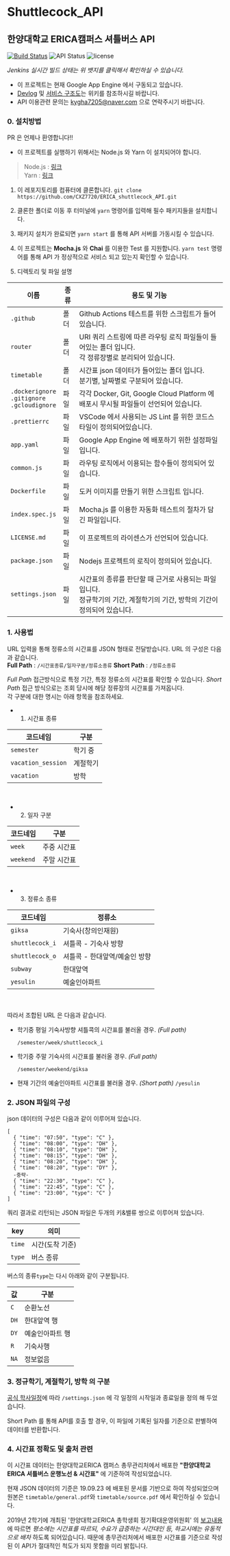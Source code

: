 # Shuttlecock_API
## 한양대학교 ERICA캠퍼스 셔틀버스 API

[![Build Status](http://server.jaram.net:5903/buildStatus/icon?job=shuttlecock-api)](http://server.jaram.net:5903/job/shuttlecock-api/) ![API Status](https://img.shields.io/website?down_color=lightgrey&down_message=offline&up_color=blue&up_message=online&url=https%3A%2F%2Fhyu-shuttlebus.appspot.com%2Fsubway) ![license](https://img.shields.io/badge/license-GPL3.0-important)

*Jenkins 실시간 빌드 상태는 위 뱃지를 클릭해서 확인하실 수 있습니다.*

* 이 프로젝트는 현재 Google App Engine 에서 구동되고 있습니다.
* [Devlog](https://github.com/CXZ7720/shuttlecock_API/wiki/devlog) 및 [서비스 구조도](https://github.com/CXZ7720/shuttlecock_API/wiki/Service_Diagram)는 위키를 참조하시길 바랍니다.
* API 이용관련 문의는 kygha7205@naver.com 으로 연락주시기 바랍니다.

### 0. 설치방법
PR 은 언제나 환영합니다!!
* 이 프로젝트를 실행하기 위해서는 Node.js 와 Yarn 이 설치되어야 합니다.
> Node.js : [링크](https://nodejs.org/en/download/) <br>
> Yarn : [링크](https://yarnpkg.com/en/docs/install)

1. 이 레포지토리를 컴퓨터에 클론합니다.
`git clone https://github.com/CXZ7720/ERICA_shuttlecock_API.git`

2. 클론한 폴더로 이동 후 터미널에 `yarn` 명령어를 입력해 필수 패키지들을 설치합니다.

3. 패키지 설치가 완료되면 `yarn start` 를 통해 API 서버를 가동시킬 수 있습니다.

4. 이 프로젝트는 **Mocha.js** 와 **Chai** 를 이용한 Test 를 지원합니다. `yarn test` 명령어를 통해 API 가 정상적으로 서비스 되고 있는지 확인할 수 있습니다.

5. 디렉토리 및 파일 설명

|이름|종류|용도 및 기능|
|---|---|---|
|`.github`|폴더|Github Actions 테스트를 위한 스크립트가 들어 있습니다.|
|`router`|폴더|URI 쿼리 스트링에 따른 라우팅 로직 파일들이 들어있는 폴더 입니다.<br>각 정류장별로 분리되어 있습니다.|
|`timetable`|폴더|시간표 json 데이터가 들어있는 폴더 입니다.<br> 분기별, 날짜별로 구분되어 있습니다.|
|`.dockerignore`<br>`.gitignore`<br>`.gcloudignore`|파일|각각 Docker, Git, Google Cloud Platform 에 배포시 무시될 파일들이 선언되어 있습니다.|
|`.prettierrc`|파일|VSCode 에서 사용되는 JS Lint 를 위한 코드스타일이 정의되어있습니다.|
|`app.yaml`|파일|Google App Engine 에 배포하기 위한 설정파일입니다.|
|`common.js`|파일|라우팅 로직에서 이용되는 함수들이 정의되어 있습니다.|
|`Dockerfile`|파일|도커 이미지를 만들기 위한 스크립트 입니다.|
|`index.spec.js`|파일|Mocha.js 를 이용한 자동화 테스트의 절차가 담긴 파일입니다.|
|`LICENSE.md`|파일|이 프로젝트의 라이센스가 선언되어 있습니다.|
|`package.json`|파일|Nodejs 프로젝트의 로직이 정의되어 있습니다.|
|`settings.json`|파일|시간표의 종류를 판단할 때 근거로 사용되는 파일입니다.<br>정규학기의 기간, 계절학기의 기간, 방학의 기간이 정의되어 있습니다.|


### 1. 사용법

URL 입력을 통해 정류소의 시간표를 JSON 형태로 전달받습니다.
URL 의 구성은 다음과 같습니다.<br>
**Full Path** : `/시간표종류/일자구분/정류소종류`
**Short Path** : `/정류소종류`

*Full Path* 접근방식으로 특정 기간, 특정 정류소의 시간표를 확인할 수 있습니다.
*Short Path* 접근 방식으로는 조회 당시에 해당 정류장의 시간표를 가져옵니다.
<br>
각 구분에 대한 명시는 아래 항목을 참조하세요.
<br>
* 1) 시간표 종류

|코드네임|구분|
|---|---|
|`semester`|학기 중|
|`vacation_session`|계절학기|
|`vacation`|방학|
<br>

* 2) 일자 구분

|코드네임|구분|
|---|---|
|`week`|주중 시간표|
|`weekend`|주말 시간표|
<br>

* 3) 정류소 종류

|코드네임|정류소|
|---|---|
|`giksa`|기숙사(창의인재원)|
|`shuttlecock_i`|셔틀콕 - 기숙사 방향|
|`shuttlecock_o`|셔틀콕 - 한대앞역/예술인 방향|
|`subway`|한대앞역|
|`yesulin`|예술인아파트|
<br>
<br>
따라서 조합된 URL 은 다음과 같습니다.

* 학기중 평일 기숙사방향 셔틀콕의 시간표를 불러올 경우. *(Full path)*<br>

  `/semester/week/shuttlecock_i`


* 학기중 주말 기숙사의 시간표를 불러올 경우. *(Full path)*<br>

  `/semester/weekend/giksa`<br>

* 현재 기간의 예술인아파트 시간표를 불러올 경우. *(Short path)*
`/yesulin`


### 2. JSON 파일의 구성

json 데이터의 구성은 다음과 같이 이루어져 있습니다.

```
[
  { "time": "07:50", "type": "C" },
  { "time": "08:00", "type": "DH" },
  { "time": "08:10", "type": "DH" },
  { "time": "08:15", "type": "DH" },
  { "time": "08:20", "type": "DH" },
  { "time": "08:20", "type": "DY" },
  -중략-
  { "time": "22:30", "type": "C" },
  { "time": "22:45", "type": "C" },
  { "time": "23:00", "type": "C" }
]

```
쿼리 결과로 리턴되는 JSON 파일은 두개의 키&밸류 쌍으로 이루어져 있습니다.

|key|의미|
|---|---|
|`time`|시간(도착 기준)|
|`type`|버스 종류|


버스의 종류`type`는 다시 아래와 같이 구분됩니다.

|값|구분|
|---|---|
|`C`|순환노선|
|`DH`|한대앞역 행|
|`DY`|예술인아파트 행|
|`R`|기숙사행|
|`NA`|정보없음|


### 3. 정규학기, 계절학기, 방학 의 구분
[공식 학사일정](https://www.hanyang.ac.kr/web/www/cal_academic)에 따라 `/settings.json` 에 각 일정의 시작일과 종료일을 정의 해 두었습니다.

Short Path 를 통해 API를 호출 할 경우, 이 파일에 기록된 일자를 기준으로 판별하여 데이터를 반환합니다.


### 4. 시간표 정확도 및 출처 관련
이 시간표 데이터는 한양대학교ERICA 캠퍼스 총무관리처에서 배포한 **"한양대학교ERICA 셔틀버스 운행노선 & 시간표"** 에 기준하여 작성되었습니다.

현재 JSON 데이터의 기준은 19.09.23 에 배포된 문서를 기반으로 하여 작성되었으며 원본은 `timetable/general.pdf`와 `timetable/source.pdf` 에서 확인하실 수 있습니다.

2019년 2학기에 개최된 '한양대학교ERICA 총학생회 정기확대운영위원회' 의 [보고내용](https://www.facebook.com/hanyangericagsa/posts/1783134645318881)에 따르면 *평소에는 시간표를 따르되, 수요가 급증하는 시간대인 등, 하교시에는 유동적으로 배차* 하도록 되어있습니다. 때문에 총무관리처에서 배포한 시간표를 기준으로 작성된 이 API가 절대적인 척도가 되지 못함을 미리 밝힙니다.
